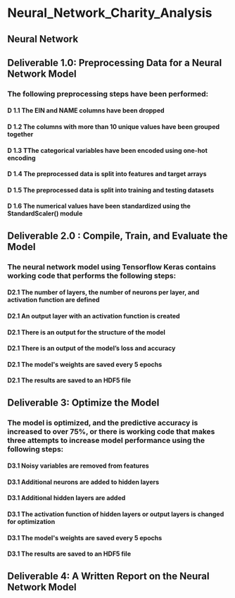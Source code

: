 # Neural_Network_Charity_Analysis
## Neural Network 

## Deliverable 1.0: Preprocessing Data for a Neural Network Model


### The following preprocessing steps have been performed:
#### D 1.1 The EIN and NAME columns have been dropped 
#### D 1.2 The columns with more than 10 unique values have been grouped together 
#### D 1.3 TThe categorical variables have been encoded using one-hot encoding 
#### D 1.4 The preprocessed data is split into features and target arrays 
#### D 1.5 The preprocessed data is split into training and testing datasets 
#### D 1.6 The numerical values have been standardized using the StandardScaler() module 

## Deliverable 2.0 : Compile, Train, and Evaluate the Model


### The neural network model using Tensorflow Keras contains working code that performs the following steps:
#### D2.1 The number of layers, the number of neurons per layer, and activation function are defined
#### D2.1 An output layer with an activation function is created 
#### D2.1 There is an output for the structure of the model 
#### D2.1 There is an output of the model’s loss and accuracy 
#### D2.1 The model's weights are saved every 5 epochs 
#### D2.1 The results are saved to an HDF5 file 


## Deliverable 3: Optimize the Model

### The model is optimized, and the predictive accuracy is increased to over 75%, or there is working code that makes three attempts to increase model performance using the following steps:
#### D3.1 Noisy variables are removed from features 
#### D3.1 Additional neurons are added to hidden layers 
#### D3.1 Additional hidden layers are added
#### D3.1 The activation function of hidden layers or output layers is changed for optimization
#### D3.1 The model's weights are saved every 5 epochs 
#### D3.1 The results are saved to an HDF5 file 

## Deliverable 4: A Written Report on the Neural Network Model
